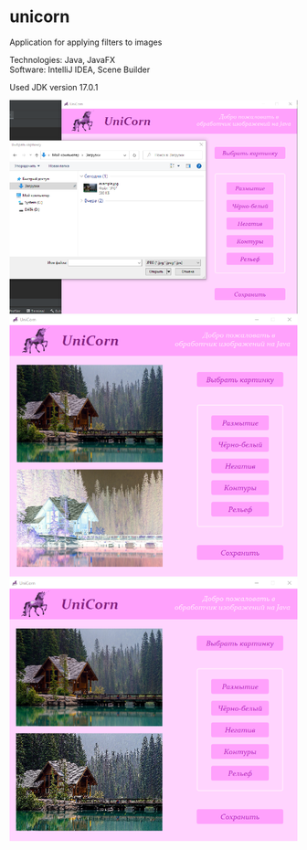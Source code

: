 # unicorn

Application for applying filters to images

Technologies: Java, JavaFX  
Software: IntelliJ IDEA, Scene Builder

Used JDK version 17.0.1

![Image alt](https://github.com/Aquinology/unicorn/raw/main/how_it_looks_1.png)
![Image alt](https://github.com/Aquinology/unicorn/raw/main/how_it_looks_2.png)
![Image alt](https://github.com/Aquinology/unicorn/raw/main/how_it_looks_3.png)
